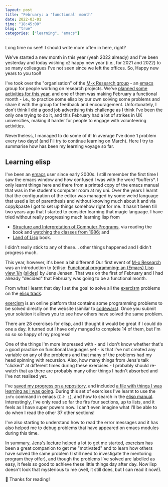```yaml
---
layout: post
title: "February: a 'functional' month"
date: 2022-03-01
time: "18:45:00"
blog: "true"
categories: ["learning", "emacs"]
---
```


Long time no see!! I should write more often in here, right?

We've started a new month in this year (yeah 2022 already) and I've been
yesterday and today wishing `x2` happy new year (i.e., for 2021 and 2022) to so
many colleagues I've not seen since we left the offices. So, Happy new years to
you too!!

I've took over the "organisation" of the [M-x Research group][m-x-research] - an
[emacs] group for people working on research projects. We've [planned some
activities for this year][m-x-2022], and one of them was making February a
functional month - i.e., to practice some elisp by our own solving some problems
and share it with the group for feedback and encouragement. Unfortunately, I
don't think I did a good job advertising this challenge as I think I've been the
only one trying to do it, and this February had a lot of strikes in UK
universities, making it harder for people to engage with volunteering activities.

Nevertheless, I managed to do some of it! In average I've done 1 problem every
two days! (and I'll try to continue learning on March). Here I try to summarise
how has been my learning voyage so far.

## Learning elisp

I've been an [emacs] user since early 2000s. I still remember the first time I
saw the emacs window and how confused I was with the word \*buffers\*. I only
learnt things here and there from a printed copy of the emacs manual that was in
the student's computer room at my uni. Over the years I learnt that the
configuration of the editor was managed by some weird language that used a lot
of parenthesis and without knowing much about it and via copy&paste I got to set
up things somehow right for me. It hasn't been till two years ago that I started
to consider learning that magic language. I have tried without really
progressing much learning lisp from 

- [Structure and Interpretation of Computer Programs][sicp], via reading the book and [watching the classes from 1986][sicp-videos]; and 
- [Land of Lisp][LoL] book.

I didn't really stick to any of these... other things happened and I didn't progress much.

This year, however, it's been a bit different! Our first event of [M-x
Research][m-x-research] was an introduction to (e)lisp: [Functional programming:
an (Emacs) Lisp view 1/n][lisp-intro] ([slides][lisp-intro-slides]) by Jens
Jensen. That was on the first of February and I had already "decided" that
February was going to be a functional month.

From what I learnt that day I set the goal to solve all the [exercism] problems
on the [elisp track][ex-elisp].

[exercism] is an online platform that contains some programming problems to be
solved directly on the website (similar to [codewars]). Once you submit your
solution it allows you to see how others have solved the same problem.

There are 28 exercises for elisp, and I thought it would be great if I could do
one a day. It turned out I have only manged to complete 14 of them, but I'm so
so so happy of my progress!

One of the things I'm more impressed with - and I don't know whether that's a
good practice on functional languages yet - is that I've not created any
variable on any of the problems and that many of the problems had my head
spinning with recursion. Also, how many things from Jens's talk "clicked" at
different times during these exercises - I probably should re-watch that as
there are probably many other things I hadn't absorbed and I've not realised
yet.

I've [saved my progress on a repository][ex-repo], and included [a file with
things I was learning as I was going][ex-learnt]. During this set of exercises
I've learnt to use the `info` command in emacs (`C-h i`), and how to search in
the [elisp manual]. Interestingly, I've only read so far the firs four sections,
up to lists, and it feels as I have super powers now. I can't even imagine
what I'll be able to do when I read the other 37 other sections!

I've also starting to understand how to read the error messages and it has also
helped me to debug problems that have appeared on emacs modules during this time.

In summary, [Jens's lecture][lisp-intro] helped a lot to get me started,
[exercism] has been a great companion to get me "motivated" and to learn how
others have solved the same problem (I still need to investigate the mentoring
program they offer), and though the problems I've solved are labelled as easy,
it feels so good to achieve these little things day after day. Now lisp doesn't
look that mysterious to me (well, it still does, but I can read it now!).

👋 Thanks for reading!




[m-x-research]: https://m-x-research.github.io/ 
[emacs]: https://www.gnu.org/software/emacs/
[m-x-2022]: https://m-x-research.github.io/2022/01/21/a-new-year.html
[sicp]: https://mitpress.mit.edu/sites/default/files/sicp/index.html
[sicp-videos]: https://www.youtube.com/watch?v=-J_xL4IGhJA&list=PLE18841CABEA24090
[LoL]: http://landoflisp.com/
[lisp-intro]: https://www.youtube.com/watch?v=MMRAfd9_d6k
[lisp-intro-slides]: http://purl.org/net/epubs/work/51348587
[exercism]: https://exercism.org/
[ex-elisp]: https://exercism.org/tracks/emacs-lisp
[codewars]: https://www.codewars.com/
[ex-repo]: https://github.com/dpshelio/exercism-voyage
[ex-learnt]: https://github.com/dpshelio/exercism-voyage/blob/main/elisp/learning-elisp.org
[elisp manual]: https://www.gnu.org/software/emacs/manual/html_node/elisp/
